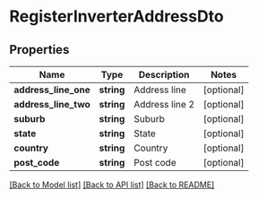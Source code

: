 # RegisterInverterAddressDto

## Properties
Name | Type | Description | Notes
------------ | ------------- | ------------- | -------------
**address_line_one** | **string** | Address line | [optional] 
**address_line_two** | **string** | Address line 2 | [optional] 
**suburb** | **string** | Suburb | [optional] 
**state** | **string** | State | [optional] 
**country** | **string** | Country | [optional] 
**post_code** | **string** | Post code | [optional] 

[[Back to Model list]](../../README.md#documentation-for-models) [[Back to API list]](../../README.md#documentation-for-api-endpoints) [[Back to README]](../../README.md)


